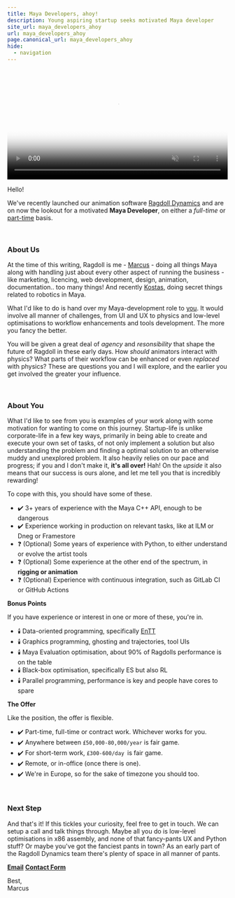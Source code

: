 ```yaml
---
title: Maya Developers, ahoy!
description: Young aspiring startup seeks motivated Maya developer
site_url: maya_developers_ahoy
url: maya_developers_ahoy
page.canonical_url: maya_developers_ahoy
hide:
  - navigation
---
```


<video autoplay poster="https://user-images.githubusercontent.com/2152766/130347716-7f2ad974-f99b-475b-b971-c71c4baab061.png" class="poster" muted="muted" loop="loop" width=100%>
    <source src="https://user-images.githubusercontent.com/2152766/130347157-1e8a4014-2a28-4955-b5ec-ed53d191340b.mp4" type="video/mp4">
</video>

Hello!

We've recently launched our animation software [Ragdoll Dynamics](https://ragdolldynamics.com) and are on now the lookout for a motivated **Maya Developer**, on either a *full-time* or <u>part-time</u> basis.

<br>

### About Us

At the time of this writing, Ragdoll is me - [Marcus](https://www.linkedin.com/in/marcusottosson/) - doing all things Maya along with handling just about every other aspect of running the business - like marketing, licencing, web development, design, animation, documentation.. too many things! And recently [Kostas](https://www.linkedin.com/in/konstantinoschatzilygeroudis/), doing secret things related to robotics in Maya.

What I'd like to do is hand over my Maya-development role to <u>you</u>. It would involve all manner of challenges, from UI and UX to physics and low-level optimisations to workflow enhancements and tools development. The more you fancy the better.

You will be given a great deal of *agency* and *resonsibility* that shape the future of Ragdoll in these early days. How *should* animators interact with physics? What parts of their workflow can be enhanced or even *replaced* with physics? These are questions you and I will explore, and the earlier you get involved the greater your influence.

<br>

### About You

What I'd like to see from you is examples of your work along with some motivation for wanting to come on this journey. Startup-life is unlike corporate-life in a few key ways, primarily in being able to create and execute your own set of tasks, of not only implement a solution but also understanding the problem and finding a optimal solution to an otherwise muddy and unexplored problem. It also heavily relies on our pace and progress; if you and I don't make it, **it's all over!** Hah! On the *upside* it also means that our success is ours alone, and let me tell you that is incredibly rewarding!

To cope with this, you should have some of these.

- ✔️ 3+ years of experience with the Maya C++ API, enough to be dangerous
- ✔️ Experience working in production on relevant tasks, like at ILM or Dneg or Framestore
- ❓ (Optional) Some years of experience with Python, to either understand or evolve the artist tools
- ❓ (Optional) Some experience at the other end of the spectrum, in **rigging or animation**
- ❓ (Optional) Experience with continuous integration, such as GitLab CI or GitHub Actions

**Bonus Points**

If you have experience or interest in one or more of these, you're in.

- 🕯️ Data-oriented programming, specifically [EnTT](https://github.com/skypjack/entt)
- 🕯️ Graphics programming, ghosting and trajectories, tool UIs
- 🕯️ Maya Evaluation optimisation, about 90% of Ragdolls performance is on the table
- 🕯️ Black-box optimisation, specifically ES but also RL
- 🕯️ Parallel programming, performance is key and people have cores to spare

**The Offer**

Like the position, the offer is flexible.

- ✔️ Part-time, full-time or contract work. Whichever works for you.
- ✔️ Anywhere between `£50,000-80,000/year` is fair game.
- ✔️ For short-term work, `£300-600/day `is fair game.
- ✔️ Remote, or in-office (once there is one).
- ✔️ We're in Europe, so for the sake of timezone you should too.

<br>

### Next Step

And that's it! If this tickles your curiosity, feel free to get in touch. We can setup a call and talk things through. Maybe all you do is low-level optimisations in x86 assembly, and none of that fancy-pants UX and Python stuff? Or maybe you've got the fanciest pants in town? As an early part of the Ragdoll Dynamics team there's plenty of space in all manner of pants.

<div class="hboxlayout justify-left">
<a href="mailto:contact@ragdolldynamics.com" class="button blue"><b>Email</b></a>
<a href="https://ragdolldynamics.com/contact" class="button red"><b>Contact Form</b></a>
</div>

Best,<br>
Marcus